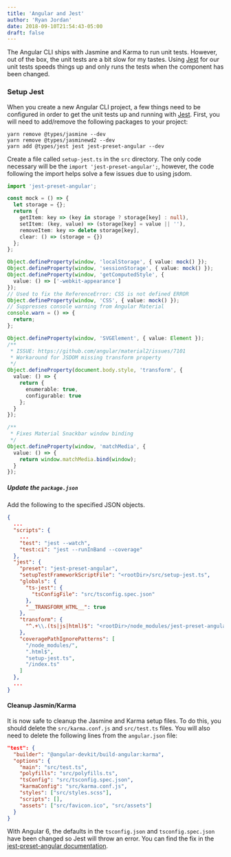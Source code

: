 ```yaml
---
title: 'Angular and Jest'
author: 'Ryan Jordan'
date: 2018-09-10T21:54:43-05:00
draft: false
---
```


The Angular CLI ships with Jasmine and Karma to run unit tests. However, out of the box, the unit tests are a bit slow for my tastes. Using [Jest](https://jestjs.io/) for our unit tests speeds things up and only runs the tests when the component has been changed.

### Setup Jest

When you create a new Angular CLI project, a few things need to be configured in order to get the unit tests up and running with [Jest](https://jestjs.io/). First, you will need to add/remove the following packages to your project:

```
yarn remove @types/jasmine --dev
yarn remove @types/jasminewd2 --dev
yarn add @types/jest jest jest-preset-angular --dev
```

Create a file called `setup-jest.ts` in the `src` directory. The only code necessary will be the `import 'jest-preset-angular';`, however, the code following the import helps solve a few issues due to using jsdom.

```typescript
import 'jest-preset-angular';

const mock = () => {
  let storage = {};
  return {
    getItem: key => (key in storage ? storage[key] : null),
    setItem: (key, value) => (storage[key] = value || ''),
    removeItem: key => delete storage[key],
    clear: () => (storage = {})
  };
};

Object.defineProperty(window, 'localStorage', { value: mock() });
Object.defineProperty(window, 'sessionStorage', { value: mock() });
Object.defineProperty(window, 'getComputedStyle', {
  value: () => ['-webkit-appearance']
});
// Used to fix the ReferenceError: CSS is not defined ERROR
Object.defineProperty(window, 'CSS', { value: mock() });
// Suppresses console warning from Angular Material
console.warn = () => {
  return;
};

Object.defineProperty(window, 'SVGElement', { value: Element });
/**
 * ISSUE: https://github.com/angular/material2/issues/7101
 * Workaround for JSDOM missing transform property
 */
Object.defineProperty(document.body.style, 'transform', {
  value: () => {
    return {
      enumerable: true,
      configurable: true
    };
  }
});

/**
 * Fixes Material Snackbar window binding
 */
Object.defineProperty(window, 'matchMedia', {
  value: () => {
    return window.matchMedia.bind(window);
  }
});
```

##### Update the `package.json`

Add the following to the specified JSON objects.

```json
{
  ...
  "scripts": {
    ...
    "test": "jest --watch",
    "test:ci": "jest --runInBand --coverage"
  },
  "jest": {
    "preset": "jest-preset-angular",
    "setupTestFrameworkScriptFile": "<rootDir>/src/setup-jest.ts",
    "globals": {
      "ts-jest": {
        "tsConfigFile": "src/tsconfig.spec.json"
      },
      "__TRANSFORM_HTML__": true
    },
    "transform": {
      "^.+\\.(ts|js|html)$": "<rootDir>/node_modules/jest-preset-angular/preprocessor.js"
    },
    "coveragePathIgnorePatterns": [
      "/node_modules/",
      ".html$",
      "setup-jest.ts",
      "/index.ts"
    ]
  },
  ...
}
```

#### Cleanup Jasmin/Karma

It is now safe to cleanup the Jasmine and Karma setup files. To do this, you should delete the `src/karma.conf.js` and `src/test.ts` files. You will also need to delete the following lines from the `angular.json` file:

```json
"test": {
  "builder": "@angular-devkit/build-angular:karma",
  "options": {
    "main": "src/test.ts",
    "polyfills": "src/polyfills.ts",
    "tsConfig": "src/tsconfig.spec.json",
    "karmaConfig": "src/karma.conf.js",
    "styles": ["src/styles.scss"],
    "scripts": [],
    "assets": ["src/favicon.ico", "src/assets"]
  }
}
```

With Angular 6, the defaults in the `tsconfig.json` and `tsconfig.spec.json` have been changed so Jest will throw an error. You can find the fix in the [jest-preset-angular documentation](https://github.com/thymikee/jest-preset-angular/blob/master/README.md#unexpected-token-importexportother).
